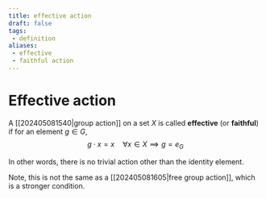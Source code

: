 ```yaml
---
title: effective action
draft: false
tags:
 - definition
aliases:
 - effective
 - faithful action
---
```

# Effective action 
A [[202405081540|group action]] on a set $X$ is called **effective** (or **faithful**) if for an element $g \in G$, 
$$ g \cdot x = x \quad \forall x \in X \implies g = e_G$$

In other words, there is no trivial action other than the identity element. 

Note, this is not the same as a [[202405081605|free group action]], which is a stronger condition. 